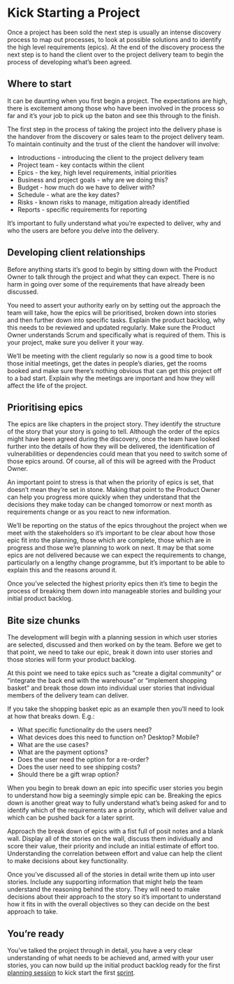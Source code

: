 # Kick Starting a Project

Once a project has been sold the next step is usually an intense discovery process to map out processes, to look at possible solutions and to identify the high level requirements (epics). At the end of the discovery process the next step is to hand the client over to the project delivery team to begin the process of developing what’s been agreed.

## Where to start

It can be daunting when you first begin a project. The expectations are high, there is excitement among those who have been involved in the process so far and it’s your job to pick up the baton and see this through to the finish.

The first step in the process of taking the project into the delivery phase is the handover from the discovery or sales team to the project delivery team. To maintain continuity and the trust of the client the handover will involve:

* Introductions - introducing the client to the project delivery team
* Project team - key contacts within the client
* Epics - the key, high level requirements, initial priorities
* Business and project goals - why are we doing this?
* Budget - how much do we have to deliver with?
* Schedule - what are the key dates?
* Risks - known risks to manage, mitigation already identified
* Reports - specific requirements for reporting

It’s important to fully understand what you’re expected to deliver, why and who the users are before you delve into the delivery.

## Developing client relationships

Before anything starts it’s good to begin by sitting down with the Product Owner to talk through the project and what they can expect. There is no harm in going over some of the requirements that have already been discussed.

You need to assert your authority early on by setting out the approach the team will take, how the epics will be prioritised, broken down into stories and then further down into specific tasks. Explain the product backlog, why this needs to be reviewed and updated regularly. Make sure the Product Owner understands Scrum and specifically what is required of them. This is your project, make sure you deliver it your way.

We’ll be meeting with the client regularly so now is a good time to book those initial meetings, get the dates in people’s diaries, get the rooms booked and make sure there’s nothing obvious that can get this project off to a bad start. Explain why the meetings are important and how they will affect the life of the project.

## Prioritising epics

The epics are like chapters in the project story. They identify the structure of the story that your story is going to tell. Although the order of the epics might have been agreed during the discovery, once the team have looked further into the details of how they will be delivered, the identification of vulnerabilities or dependencies could mean that you need to switch some of those epics around. Of course, all of this will be agreed with the Product Owner.

An important point to stress is that when the priority of epics is set, that doesn’t mean they’re set in stone. Making that point to the Product Owner can help you progress more quickly when they understand that the decisions they make today can be changed tomorrow or next month as requirements change or as you react to new information.

We’ll be reporting on the status of the epics throughout the project when we meet with the stakeholders so it’s important to be clear about how those epic fit into the planning, those which are complete, those which are in progress and those we’re planning to work on next. It may be that some epics are not delivered because we can expect the requirements to change, particularly on a lengthy change programme, but it’s important to be able to explain this and the reasons around it.

Once you’ve selected the highest priority epics then it’s time to begin the process of breaking them down into manageable stories and building your initial product backlog.

## Bite size chunks

The development will begin with a planning session in which user stories are selected, discussed and then worked on by the team. Before we get to that point, we need to take our epic, break it down into user stories and those stories will form your product backlog.

At this point we need to take epics such as “create a digital community” or “integrate the back end with the warehouse” or “implement shopping basket” and break those down into individual user stories that individual members of the delivery team can deliver.

If you take the shopping basket epic as an example then you’ll need to look at how that breaks down. E.g.:

* What specific functionality do the users need?
* What devices does this need to function on? Desktop? Mobile?
* What are the use cases?
* What are the payment options?
* Does the user need the option for a re-order?
* Does the user need to see shipping costs?
* Should there be a gift wrap option?

When you begin to break down an epic into specific user stories you begin to understand how big a seemingly simple epic can be. Breaking the epics down is another great way to fully understand what’s being asked for and to identify which of the requirements are a priority, which will deliver value and which can be pushed back for a later sprint.

Approach the break down of epics with a fist full of posit notes and a blank wall. Display all of the stories on the wall, discuss them individually and score their value, their priority and include an initial estimate of effort too. Understanding the correlation between effort and value can help the client to make decisions about key functionality.

Once you’ve discussed all of the stories in detail write them up into user stories. Include any supporting information that might help the team understand the reasoning behind the story. They will need to make decisions about their approach to the story so it’s important to understand how it fits in with the overall objectives so they can decide on the best approach to take.

## You’re ready

You’ve talked the project through in detail, you have a very clear understanding of what needs to be achieved and, armed with your user stories, you can now build up the initial product backlog ready for the first [planning session](/delivery_recipe/sprint_planning.md) to kick start the first [sprint](/delivery_recipe/sprint_cycle.md).